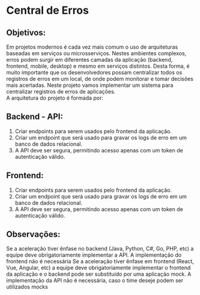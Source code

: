 # Central de Erros
## Objetivos:
Em projetos modernos é cada vez mais comum o uso de arquiteturas baseadas em serviços ou microsserviços. Nestes ambientes complexos, erros podem surgir em diferentes camadas da aplicação (backend, frontend, mobile, desktop) e mesmo em serviços distintos. Desta forma, é muito importante que os desenvolvedores possam centralizar todos os registros de erros em um local, de onde podem monitorar e tomar decisões mais acertadas. Neste projeto vamos implementar um sistema para centralizar registros de erros de aplicações.<br>
A arquitetura do projeto é formada por:
## Backend - API:
1. Criar endpoints para serem usados pelo frontend da aplicação.
2. Criar um endpoint que será usado para gravar os logs de erro em um banco de dados relacional.
3. A API deve ser segura, permitindo acesso apenas com um token de autenticação válido.
## Frontend:
1. Criar endpoints para serem usados pelo frontend da aplicação.
2. Criar um endpoint que será usado para gravar os logs de erro em um banco de dados relacional.
3. A API deve ser segura, permitindo acesso apenas com um token de autenticação válido.
## Observações:
Se a aceleração tiver ênfase no backend (Java, Python, C#, Go, PHP, etc) a equipe deve obrigatoriamente implementar a API. A implementação do frontend não é necessária
Se a aceleração tiver ênfase em frontend (React, Vue, Angular, etc) a equipe deve obrigatoriamente implementar o frontend da aplicação e o backend pode ser substituido por uma aplicação mock. A implementação da API não é necessária, caso o time deseje podem ser utilizados mocks


